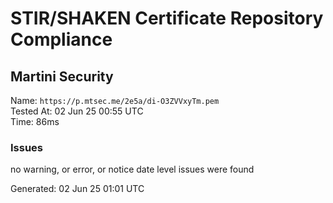 # STIR/SHAKEN Certificate Repository Compliance

## Martini Security

Name: `https://p.mtsec.me/2e5a/di-O3ZVVxyTm.pem`\
Tested At: 02 Jun 25 00:55 UTC\
Time: 86ms

### Issues

no warning, or error, or notice date level issues were found

Generated: 02 Jun 25 01:01 UTC